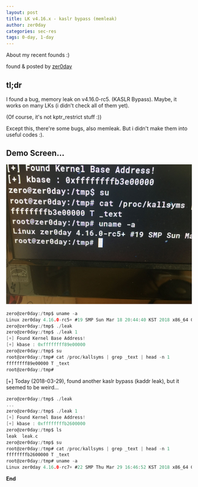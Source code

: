 ```yaml
---
layout: post
title: LK v4.16.x - kaslr bypass (memleak)
author: zer0day
categories: sec-res
tags: 0-day, 1-day
---
```


About my recent founds :)

found & posted by [zer0day](https://kozistr.github.io/)

## tl;dr

I found a bug, memory leak on v4.16.0-rc5. (KASLR Bypass). Maybe, it works on many LKs (i didn't check all of them yet).

(Of course, it's not kptr_restrict stuff :))

Except this, there're some bugs, also memleak. But i didn't make them into useful codes :).

## Demo Screen...

![leak](/images/poc_0.jpeg)

```c
zero@zer0day:/tmp$ uname -a
Linux zer0day 4.16.0-rc5+ #19 SMP Sun Mar 18 20:44:40 KST 2018 x86_64 GNU/Linux
zero@zer0day:/tmp$ ./leak
zero@zer0day:/tmp$ ./leak 1
[+] Found Kernel Base Address!
[+] kbase : 0xffffffff89e00000
zero@zer0day:/tmp$ su
root@zer0day:/tmp# cat /proc/kallsyms | grep _text | head -n 1
ffffffff89e00000 T _text
root@zer0day:/tmp#
```

[+] Today (2018-03-29), found another kaslr bypass (kaddr leak), but it seemed to be weird...

```c
zero@zer0day:/tmp$ ./leak
...
zero@zer0day:/tmp$ ./leak 1
[+] Found Kernel Base Address!
[+] kbase : 0xffffffffb2600000
zero@zer0day:/tmp$ ls
leak  leak.c
zero@zer0day:/tmp$ su
root@zer0day:/tmp# cat /proc/kallsyms | grep _text | head -n 1
ffffffffb2600000 T _text
root@zer0day:/tmp# uname -a
Linux zer0day 4.16.0-rc7+ #22 SMP Thu Mar 29 16:46:52 KST 2018 x86_64 GNU/Linux
```

**End**
